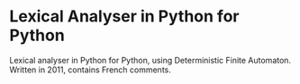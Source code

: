# Lexical Analyser in Python for Python
Lexical analyser in Python for Python, using Deterministic Finite Automaton.
Written in 2011, contains French comments.
